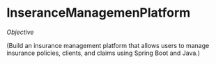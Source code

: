# InseranceManagemenPlatform

*Objective*

(Build an insurance management platform that allows users to manage insurance policies, clients, and claims using Spring Boot and Java.)
